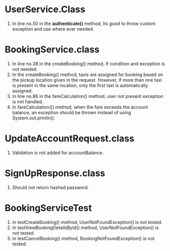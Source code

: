 # UserService.Class

1. In line no.50 in the **authenticate()** method, Its good to throw custom exception and use where ever needed.


# BookingService.class

1. In line no.38 in the createBooking() method, If condition and exception is not needed.
2. In the createBooking() method, taxis are assigned for booking based on the pickup location given in the request. However, if more than one taxi is present in the same location, only the first taxi is automatically assigned.
3. In line no.86 in the fareCalculation() method, user not present exception is not handled.
4. In fareCalculation()) method, when the fare exceeds the account balance, an exception should be thrown instead of using System.out.println().

# UpdateAccountRequest.class

1. Validation is not added for accountBalance.

# SignUpResponse.class

1. Should not return hashed password.

# BookingServiceTest

1. In testCreateBooking() method, UserNotFoundException() is not tested.
2. In testViewBookingDetailsById() method, UserNotFoundException() is not tested.
3. In testCancelBooking() method, BookingNotFoundException() is not tested.




